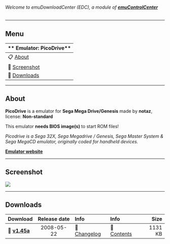 ###### Welcome to emuDownloadCenter (EDC), a module of [**emuControlCenter**](https://github.com/PhoenixInteractiveNL/emuControlCenter/wiki/)
***
## Menu
| ** Emulator: PicoDrive** |
|:---------|
| :clipboard: [About](#about) |
| :sunrise: [Screenshot](#screenshot) |
| :floppy_disk: [Downloads](#downloads) |
***
## About
**PicoDrive** is a emulator for **Sega Mega Drive/Genesis** made by **notaz**, license: **Non-standard**

This emulator **needs BIOS image(s)** to start ROM files!

_Picodrive is a Sega 32X, Sega Megadrive / Genesis, Sega Master System & Sega MegaCD emulator, originally coded for handheld devices._

[**Emulator website**](http://notaz.gp2x.de/svp.php)
***
## Screenshot
![](https://raw.githubusercontent.com/PhoenixInteractiveNL/emuDownloadCenter/master/hooks/picodrive/screen.jpg)
***
## Downloads
| Download | Release date  | Info       | Info       | Size       |
|:---------|:-------------:|:-----------|:-----------|-----------:|
| :floppy_disk: [**v1.45a**](https://github.com/PhoenixInteractiveNL/edc-repo0001/raw/master/picodrive/1.45a.7z) | 2008-05-22 | :page_facing_up: [Changelog](https://github.com/PhoenixInteractiveNL/edc-repo0001/blob/master/picodrive/1.45a_changelog.txt) | :mag_right: [Contents](https://github.com/PhoenixInteractiveNL/edc-repo0001/blob/master/picodrive/1.45a_contents.txt) | 1131 KB |

